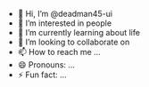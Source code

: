- 👋 Hi, I’m @deadman45-ui
- 👀 I’m interested in people
- 🌱 I’m currently learning about life
- 💞️ I’m looking to collaborate on 
- 📫 How to reach me ...
- 😄 Pronouns: ...
- ⚡ Fun fact: ...

<!---
deadman45-ui/deadman45-ui is a ✨ special ✨ repository because its `README.md` (this file) appears on your GitHub profile.
You can click the Preview link to take a look at your changes.
--->
